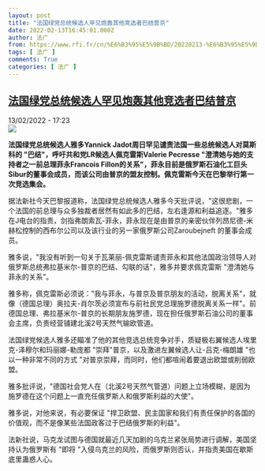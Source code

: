 ```yaml
---
layout: post
title: "法国绿党总统候选人罕见炮轰其他竞选者巴结普京"
date: 2022-02-13T16:45:01.000Z
author: 法广
from: https://www.rfi.fr/cn/%E6%B3%95%E5%9B%BD/20220213-%E6%B3%95%E5%9B%BD%E7%BB%BF%E5%85%9A%E6%80%BB%E7%BB%9F%E5%80%99%E9%80%89%E4%BA%BA%E7%BD%95%E8%A7%81%E7%82%AE%E8%BD%B0%E5%85%B6%E4%BB%96%E7%AB%9E%E9%80%89%E8%80%85%E5%B7%B4%E7%BB%93%E6%99%AE%E4%BA%AC
tags: [ 法广 ]
comments: True
categories: [ 法广 ]
---
```

<!--1644770701000-->
[法国绿党总统候选人罕见炮轰其他竞选者巴结普京](https://www.rfi.fr/cn/%E6%B3%95%E5%9B%BD/20220213-%E6%B3%95%E5%9B%BD%E7%BB%BF%E5%85%9A%E6%80%BB%E7%BB%9F%E5%80%99%E9%80%89%E4%BA%BA%E7%BD%95%E8%A7%81%E7%82%AE%E8%BD%B0%E5%85%B6%E4%BB%96%E7%AB%9E%E9%80%89%E8%80%85%E5%B7%B4%E7%BB%93%E6%99%AE%E4%BA%AC)
------

<div>
<div>13/02/2022 - 17:23</div><img src="https://s.rfi.fr/media/display/f674c622-892a-11ec-9da9-005056a90284/w:1280/p:16x9/000_9YU34Q.jpg"><p><strong>                    法国绿党总统候选人雅多Yannick Jadot周日罕见谴责法国一些总统候选人对莫斯科的 "巴结"，呼吁共和党LR候选人佩克雷斯Valerie Pecresse "澄清她与她的支持者之一前总理菲永Francois Fillon的关系"，菲永目前是俄罗斯石油化工巨头Sibur的董事会成员，而该公司由普京的盟友控制。佩克雷斯今天在巴黎举行第一次竞选集会。                </strong></p><div >                    <p>据法新社今天巴黎报道称，法国绿党总统候选人雅多今天批评说，"这很悲剧，一个法国的前总理与众多独裁者居然有如此多的巴结，左右逢源和利益追逐。"雅多在J电台的指责，剑指弗朗索瓦-菲永，菲永现在是由普京的亲密伙伴列昂尼德-米赫松控制的西布尔公司以及该行业的另一家俄罗斯公司Zaroubejneft 的董事会成员。</p><p>雅多说，"我没有听到一句关于瓦莱丽-佩克雷斯谴责菲永和其他法国政治领导人对俄罗斯总统弗拉基米尔-普京的巴结、勾联的话"，雅多并要求佩克雷斯 "澄清她与菲永的关系"。</p><p>雅多称，佩克雷斯必须说："我与菲永，与普京及普京朋友的活动，脱离关系"，就像（德国总理）奥拉夫-肖尔茨必须宣布与前社民党总理施罗德脱离关系一样"。前德国总理、弗拉基米尔-普京的长期朋友施罗德，现在担任俄罗斯石油公司的董事会主席，负责经营铺建北溪2号天然气输欧管道。</p><p>法国绿党候选人雅多还瞄准了他的其他竞选总统竞争对手，质疑极右翼候选人埃里克-泽穆尔和玛丽娜-勒庞都 "崇拜"普京，以及激进左翼候选人让-吕克-梅朗雄 "也以一种非常不同的方式 "对普京崇拜，而同时，他们都喧闹着要退出欧盟或削弱欧盟。</p><p>雅多批评说，"德国社会党人在（北溪2号天然气管道）问题上立场模糊，是因为施罗德在这个问题上一直充任俄罗斯人和俄罗斯利益的大使"。</p><p>雅多说，对他来说，有必要保证 "捍卫欧盟、民主国家和我们有责任保护的各国的价值观，而不是像某些法国政客过于巴结俄罗斯的利益"。</p><p>法新社说，马克龙试图与德国就最近几天加剧的乌克兰紧张局势进行调解，美国坚持认为俄罗斯有 "即将 "入侵乌克兰的风险，而俄罗斯则否认，并指责美国在歇斯底里蛊惑人心。</p>                                            <div data-selfpromo-newsletter>    </div>    <div data-selfpromo-app>    </div>                </div>
</div>
